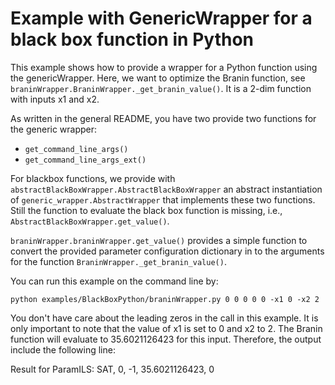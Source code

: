 # Example with GenericWrapper for a black box function in Python

This example shows how to provide a wrapper for a Python function using the genericWrapper.
Here, we want to optimize the Branin function, see `braninWrapper.BraninWrapper._get_branin_value()`.
It is a 2-dim function with inputs x1 and x2.

As written in the general README,
you have two provide two functions for the generic wrapper:

  * `get_command_line_args()`
  * `get_command_line_args_ext()`
  
For blackbox functions, we provide with `abstractBlackBoxWrapper.AbstractBlackBoxWrapper` an abstract instantiation of `generic_wrapper.AbstractWrapper` that implements these two functions. 
Still the function to evaluate the black box function is missing, i.e., `AbstractBlackBoxWrapper.get_value()`.
  

`braninWrapper.braninWrapper.get_value()` provides a simple function to convert the provided parameter configuration dictionary in to the arguments for the function `BraninWrapper._get_branin_value()`.

You can run this example on the command line by:

`python examples/BlackBoxPython/braninWrapper.py 0 0 0 0 0 -x1 0 -x2 2`

You don't have care about the leading zeros in the call in this example.
It is only important to note that the value of x1 is set to 0 and x2 to 2.
The Branin function will evaluate to 35.6021126423 for this input.
Therefore, the output include the following line:

Result for ParamILS: SAT, 0, -1, 35.6021126423, 0

